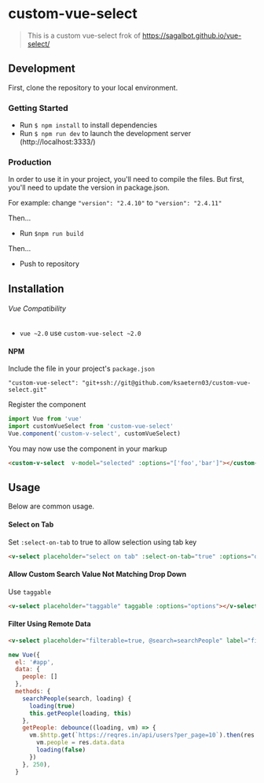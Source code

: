 # custom-vue-select 

> This is a custom vue-select frok of https://sagalbot.github.io/vue-select/

## Development

First, clone the repository to your local environment.

### Getting Started

* Run `$ npm install` to install dependencies
* Run `$ npm run dev` to launch the development server (http://localhost:3333/)

### Production

In order to use it in your project, you'll need to compile the files. But first, you'll need to update the version in package.json.

For example: change `"version": "2.4.10"` to `"version": "2.4.11"`

Then...

* Run `$npm run build`

Then...

* Push to repository

## Installation

###### Vue Compatibility
-  `vue ~2.0` use `custom-vue-select ~2.0`

#### NPM

Include the file in your project's `package.json`

`"custom-vue-select": "git+ssh://git@github.com/ksaetern03/custom-vue-select.git"`


Register the component

```js
import Vue from 'vue'
import customVueSelect from 'custom-vue-select'
Vue.component('custom-v-select', customVueSelect)
```

You may now use the component in your markup

```html
<custom-v-select  v-model="selected" :options="['foo','bar']"></custom-v-select >
```

## Usage

Below are common usage.

#### Select on Tab

Set `:select-on-tab` to true to allow selection using tab key

```html
<v-select placeholder="select on tab" :select-on-tab="true" :options="options"></v-select>
```

#### Allow Custom Search Value Not Matching Drop Down

Use `taggable`

```html
<v-select placeholder="taggable" taggable :options="options"></v-select>
```

#### Filter Using Remote Data

```html
<v-select placeholder="filterable=true, @search=searchPeople" label="first_name" :filterable="true" @search="searchPeople" :options="people"></v-select>
```

```js
new Vue({
  el: '#app',
  data: {
    people: []
  },
  methods: {
    searchPeople(search, loading) {
      loading(true)
      this.getPeople(loading, this)
    },
    getPeople: debounce((loading, vm) => {
      vm.$http.get(`https://reqres.in/api/users?per_page=10`).then(res => {
        vm.people = res.data.data
        loading(false)
      })
    }, 250),
  }
```
